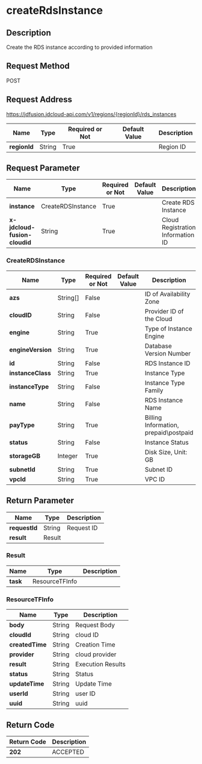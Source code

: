 # createRdsInstance


## Description
Create the RDS instance according to provided information

## Request Method
POST

## Request Address
https://jdfusion.jdcloud-api.com/v1/regions/{regionId}/rds_instances

|Name|Type|Required or Not|Default Value|Description|
|---|---|---|---|---|
|**regionId**|String|True| |Region ID|

## Request Parameter
|Name|Type|Required or Not|Default Value|Description|
|---|---|---|---|---|
|**instance**|CreateRDSInstance|True| |Create RDS Instance|
|**x-jdcloud-fusion-cloudid**|String|True| |Cloud Registration Information ID|

### CreateRDSInstance
|Name|Type|Required or Not|Default Value|Description|
|---|---|---|---|---|
|**azs**|String[]|False| |ID of Availability Zone|
|**cloudID**|String|False| |Provider ID of the Cloud|
|**engine**|String|True| |Type of Instance Engine|
|**engineVersion**|String|True| |Database Version Number|
|**id**|String|False| |RDS Instance ID|
|**instanceClass**|String|True| |Instance Type|
|**instanceType**|String|False| |Instance Type Family|
|**name**|String|False| |RDS Instance Name|
|**payType**|String|True| |Billing Information, prepaid\postpaid|
|**status**|String|False| |Instance Status|
|**storageGB**|Integer|True| |Disk Size, Unit: GB|
|**subnetId**|String|True| |Subnet ID|
|**vpcId**|String|True| |VPC ID|

## Return Parameter
|Name|Type|Description|
|---|---|---|
|**requestId**|String|Request ID|
|**result**|Result| |

### Result
|Name|Type|Description|
|---|---|---|
|**task**|ResourceTFInfo| |
### ResourceTFInfo
|Name|Type|Description|
|---|---|---|
|**body**|String|Request Body|
|**cloudId**|String|cloud ID|
|**createdTime**|String|Creation Time|
|**provider**|String|cloud provider|
|**result**|String|Execution Results|
|**status**|String|Status|
|**updateTime**|String|Update Time|
|**userId**|String|user ID|
|**uuid**|String|uuid|

## Return Code
|Return Code|Description|
|---|---|
|**202**|ACCEPTED|
